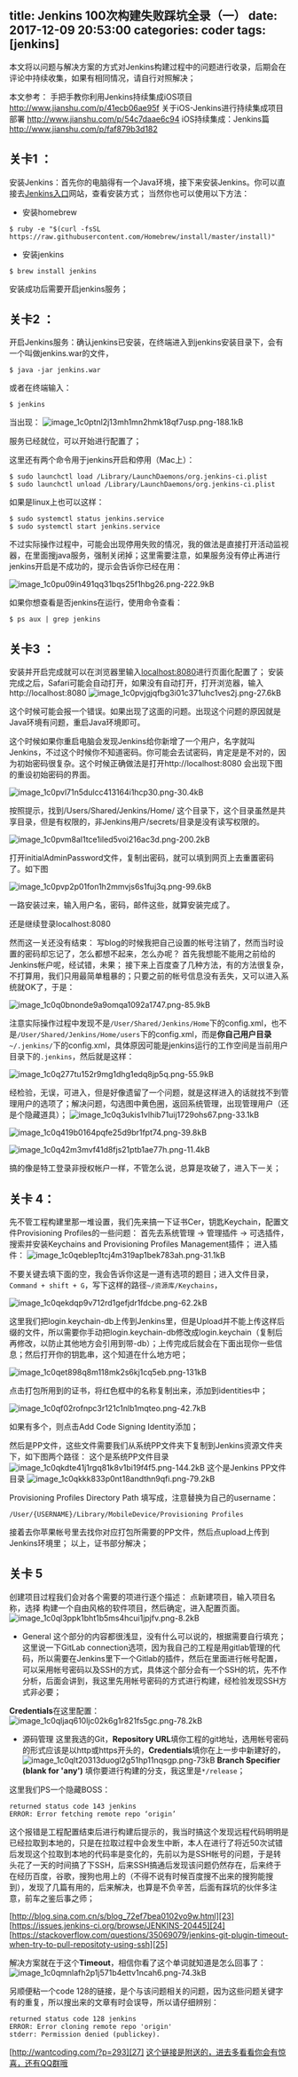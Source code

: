 title: Jenkins 100次构建失败踩坑全录（一）
date: 2017-12-09 20:53:00
categories: coder
tags: [jenkins]
-----------

本文将以问题与解决方案的方式对Jenkins构建过程中的问题进行收录，后期会在评论中持续收集，如果有相同情况，请自行对照解决；
<!-- more -->

本文参考：
手把手教你利用Jenkins持续集成iOS项目
http://www.jianshu.com/p/41ecb06ae95f
关于iOS-Jenkins进行持续集成项目部署
http://www.jianshu.com/p/54c7daae6c94
iOS持续集成：Jenkins篇
http://www.jianshu.com/p/faf879b3d182


## 关卡1 ：
安装Jenkins：首先你的电脑得有一个Java环境，接下来安装Jenkins。你可以直接去[Jenkins入口][1]网站，查看安装方式；
当然你也可以使用以下方法：

+ 安装homebrew
```
$ ruby -e "$(curl -fsSL https://raw.githubusercontent.com/Homebrew/install/master/install)"
```
+ 安装jenkins
```
$ brew install jenkins
```
安装成功后需要开启jenkins服务；

## 关卡2 ：
开启Jenkins服务：确认jenkins已安装，在终端进入到jenkins安装目录下，会有一个叫做jenkins.war的文件，
```
$ java -jar jenkins.war
```
或者在终端输入：
```
$ jenkins
```
当出现：
![image_1c0ptnl2j13mh1mn2hmk18qf7usp.png-188.1kB][2]

服务已经就位，可以开始进行配置了；

这里还有两个命令用于jenkins开启和停用（Mac上）：
```
$ sudo launchctl load /Library/LaunchDaemons/org.jenkins-ci.plist
$ sudo launchctl unload /Library/LaunchDaemons/org.jenkins-ci.plist
```
如果是linux上也可以这样：
```
$ sudo systemctl status jenkins.service
$ sudo systemctl start jenkins.service
```
不过实际操作过程中，可能会出现停用失败的情况，我的做法是直接打开活动监视器，在里面搜java服务，强制关闭掉；这里需要注意，如果服务没有停止再进行jenkins开启是不成功的，提示会告诉你已经在用：

![image_1c0pu09in491qq31bqs25f1hbg26.png-222.9kB][3]

如果你想查看是否jenkins在运行，使用命令查看：
```
$ ps aux | grep jenkins
```

## 关卡3 ：
安装并开启完成就可以在浏览器里输入[localhost:8080][4]进行页面化配置了；
安装完成之后，Safari可能会自动打开，如果没有自动打开，打开浏览器，输入http://localhost:8080
![image_1c0pvjgjqfbg3i01c371uhc1ves2j.png-27.6kB][5]

这个时候可能会报一个错误。如果出现了这面的问题。出现这个问题的原因就是Java环境有问题，重启Java环境即可。

这个时候如果你重启电脑会发现Jenkins给你新增了一个用户，名字就叫Jenkins，不过这个时候你不知道密码。你可能会去试密码，肯定是是不对的，因为初始密码很复杂。这个时候正确做法是打开http://localhost:8080 会出现下图的重设初始密码的界面。

![image_1c0pvl71n5dulcc413164i1hcp30.png-30.4kB][6]

按照提示，找到/Users/Shared/Jenkins/Home/ 这个目录下，这个目录虽然是共享目录，但是有权限的，非Jenkins用户/secrets/目录是没有读写权限的。

![image_1c0pvm8al1tce1iled5voi216ac3d.png-200.2kB][7]

打开initialAdminPassword文件，复制出密码，就可以填到网页上去重置密码了。如下图

![image_1c0pvp2p01fon1h2mmvjs6s1fuj3q.png-99.6kB][8]

一路安装过来，输入用户名，密码，邮件这些，就算安装完成了。

还是继续登录localhost:8080

然而这一关还没有结束：
写blog的时候我把自己设置的帐号注销了，然而当时设置的密码却忘记了，怎么都想不起来，怎么办呢？
首先我想能不能用之前给的Jenkins帐户呢，经试错，未果；
接下来上百度查了几种方法，有的方法很复杂，不打算用，我们只用最简单粗暴的；只要之前的帐号信息没有丢失，又可以进入系统就OK了，于是：

![image_1c0q0bnonde9a9omqa1092a1747.png-85.9kB][9]

注意实际操作过程中发现不是`/User/Shared/Jenkins/Home`下的config.xml，也不是`/User/Shared/Jenkins/Home/users`下的config.xml，而是**你自己用户目录**`~/.jenkins/`下的config.xml，具体原因可能是jenkins运行的工作空间是当前用户目录下的`.jenkins`，然后就是这样：

![image_1c0q277tu152r9mg1dhg1edq8jp5q.png-55.9kB][10]

经检验，无误，可进入，但是好像遗留了一个问题，就是这样进入的话就找不到管理用户的选项了；解决问题，勾选图中黄色圈，返回系统管理，出现管理用户（还是个隐藏道具）；
![image_1c0q3ukis1vlhib71uij1729ohs67.png-33.1kB][11]

![image_1c0q419b0164pqfe25d9br1fpt74.png-39.8kB][12]

![image_1c0q42m3mvf41d8fjs21ptb1ae77h.png-11.4kB][13]

搞的像是特工登录非授权帐户一样，不管怎么说，总算是攻破了，进入下一关；

## 关卡 4：
先不管工程构建里那一堆设置，我们先来搞一下证书Cer，钥匙Keychain，配置文件Provisioning Profiles的一些问题：
首先去系统管理 -> 管理插件 -> 可选插件，搜索并安装Keychains and Provisioning Profiles Management插件；
进入插件：
![image_1c0qeblep1tcj4m319ap1bek783ah.png-31.1kB][14]

不要关键去填下面的空，我会告诉你这是一道有选项的题目；进入文件目录，`Command + shift + G`，写下这样的路径`~/资源库/Keychains`，

![image_1c0qekdqp9v712rd1gefjdr1fdcbe.png-62.2kB][15]

这里我们把login.keychain-db上传到Jenkins里，但是Upload并不能上传这样后缀的文件，所以需要你手动把login.keychain-db修改成login.keychain（复制后再修改，以防止其他地方会引用到带-db）；上传完成后就会在下面出现你一些信息；然后打开你的钥匙串，这个知道在什么地方吧；

![image_1c0qet898q8m118mk2s6kj1cq5eb.png-131kB][16]

点击打包所用到的证书，将红色框中的名称复制出来，添加到identities中；

![image_1c0qf02rofnpc3r121c1nlb1mqteo.png-42.7kB][17]

如果有多个，则点击Add Code Signing Identity添加；

然后是PP文件，这些文件需要我们从系统PP文件夹下复制到Jenkins资源文件夹下，如下图两个路径：
这个是系统PP文件目录
![image_1c0qkdte41j1rgq81k8v1bi19f4f5.png-144.2kB][18]
这个是Jenkins PP文件目录
![image_1c0qkkk833p0nt18andthn9qfi.png-79.2kB][19]

Provisioning Profiles Directory Path 填写成，注意替换为自己的username：

```
/User/{USERNAME}/Library/MobileDevice/Provisioning Profiles
```
接着去你苹果帐号里去找你对应打包所需要的PP文件，然后点upload上传到Jenkins环境里；
以上，证书部分解决；

## 关卡 5
创建项目过程我们会对各个需要的项进行逐个描述：
点新建项目，输入项目名称，选择 构建一个自由风格的软件项目，然后确定，进入配置页面。
![image_1c0ql3ppk1bht1b5ms4hcui1jpjfv.png-8.2kB][20]

+ General
这个部分的内容都很浅显，没有什么可以说的，根据需要自行填充；这里说一下GitLab connection选项，因为我自己的工程是用gitlab管理的代码，所以需要在Jenkins里下一个Gitlab的插件，然后在里面进行帐号配置，可以采用帐号密码以及SSH的方式，具体这个部分会有一个SSH的坑，先不作分析，后面会讲到，我这里先用帐号密码的方式进行构建，经检验发现SSH方式非必要；

**Credentials**在这里配置：
![image_1c0qljaq610ljc02k6g1r821fs5gc.png-78.2kB][21]

+ 源码管理
这里我选的Git，**Repository URL**填你工程的git地址，选用帐号密码的形式应该是以http或https开头的，**Credentials**填你在上一步中新建好的，
![image_1c0qlt20313duogl2g51hp11nqsgp.png-73kB][22]
**Branch Specifier (blank for 'any')**	填你要进行构建的分支，我这里是`*/release`；

这里我们PS一个隐藏BOSS：
```
returned status code 143 jenkins
ERROR: Error fetching remote repo ‘origin’
```
这个报错是工程配置结束后进行构建后提示的，我当时搞这个发现远程代码明明是已经拉取到本地的，只是在拉取过程中会发生中断，本人在进行了将近50次试错后发现这个拉取到本地的代码率是变化的，先前以为是SSH帐号的问题，于是转头花了一天的时间搞了下SSH，后来SSH搞通后发现该问题仍然存在，后来终于在经历百度，谷歌，搜狗也用上的（不得不说有时候百度搜不出来的搜狗能搜到），发现了几篇有用的，后来解决，也算是不负辛苦，后面有踩坑的伙伴多注意，前车之鉴后事之师；

[http://blog.sina.com.cn/s/blog_72ef7bea0102vo9w.html][23]
[https://issues.jenkins-ci.org/browse/JENKINS-20445][24]
[https://stackoverflow.com/questions/35069079/jenkins-git-plugin-timeout-when-try-to-pull-repositoty-using-ssh][25]

解决方案就在于这个**Timeout**，相信你看了这个单词就知道是怎么回事了：
![image_1c0qmnlafh2p1j571b4ettv1ncah6.png-74.3kB][26]

另顺便粘一个code 128的链接，是个与该问题相关的问题，因为这些问题关键字有的重复，所以搜出来的文章有时会误导，所以请仔细辨别：
```
returned status code 128 jenkins
ERROR: Error cloning remote repo 'origin'
stderr: Permission denied (publickey).
```
[http://wantcoding.com/?p=293][27]
[这个链接是附送的，进去多看看你会有惊喜，还有QQ群哦][28]



  [1]: https://jenkins.io
  [2]: http://static.zybuluo.com/usiege/uowhxmph61xngu3l2t4hxamh/image_1c0ptnl2j13mh1mn2hmk18qf7usp.png
  [3]: http://static.zybuluo.com/usiege/s46xl40yzd7t5gijpwdippc9/image_1c0pu09in491qq31bqs25f1hbg26.png
  [4]: localhost:8080
  [5]: http://static.zybuluo.com/usiege/fn2f1wx006r3chny2t5u9atc/image_1c0pvjgjqfbg3i01c371uhc1ves2j.png
  [6]: http://static.zybuluo.com/usiege/sfnjgdq201o27xta3ttqllkr/image_1c0pvl71n5dulcc413164i1hcp30.png
  [7]: http://static.zybuluo.com/usiege/ltc8z86hbmzy78857uo767zr/image_1c0pvm8al1tce1iled5voi216ac3d.png
  [8]: http://static.zybuluo.com/usiege/ub5cnhcl82hyed8j8aqghlna/image_1c0pvp2p01fon1h2mmvjs6s1fuj3q.png
  [9]: http://static.zybuluo.com/usiege/ihh8n31m9fb1r9gomahd7l6d/image_1c0q0bnonde9a9omqa1092a1747.png
  [10]: http://static.zybuluo.com/usiege/rmn1oao4inl6rvryb8ne596c/image_1c0q277tu152r9mg1dhg1edq8jp5q.png
  [11]: http://static.zybuluo.com/usiege/v5zxzwu4pex59s78odynkkd6/image_1c0q3ukis1vlhib71uij1729ohs67.png
  [12]: http://static.zybuluo.com/usiege/bxyfaeid922e3lf7dvuz9mh8/image_1c0q419b0164pqfe25d9br1fpt74.png
  [13]: http://static.zybuluo.com/usiege/burf10v126vjx00u2ym0h2bn/image_1c0q42m3mvf41d8fjs21ptb1ae77h.png
  [14]: http://static.zybuluo.com/usiege/kgy8eq7ug16g0o1o4eotp3bw/image_1c0qeblep1tcj4m319ap1bek783ah.png
  [15]: http://static.zybuluo.com/usiege/ebpz8l8bnnvlrr6oi3a0423h/image_1c0qekdqp9v712rd1gefjdr1fdcbe.png
  [16]: http://static.zybuluo.com/usiege/w9l7f921rn6he0vx1vcqmu6a/image_1c0qet898q8m118mk2s6kj1cq5eb.png
  [17]: http://static.zybuluo.com/usiege/zc1wu103t1woz01fp07s80b7/image_1c0qf02rofnpc3r121c1nlb1mqteo.png
  [18]: http://static.zybuluo.com/usiege/peonwampxc6wa9h3i2yuhfm5/image_1c0qkdte41j1rgq81k8v1bi19f4f5.png
  [19]: http://static.zybuluo.com/usiege/v0firte6p13gwec9a133ixi1/image_1c0qkkk833p0nt18andthn9qfi.png
  [20]: http://static.zybuluo.com/usiege/1ytel52lwidafke7uv5rmgb0/image_1c0ql3ppk1bht1b5ms4hcui1jpjfv.png
  [21]: http://static.zybuluo.com/usiege/f6pv0rsip2oirn32m01agp1l/image_1c0qljaq610ljc02k6g1r821fs5gc.png
  [22]: http://static.zybuluo.com/usiege/bzufeuzktht55r97i2bsem18/image_1c0qlt20313duogl2g51hp11nqsgp.png
  [23]: http://blog.sina.com.cn/s/blog_72ef7bea0102vo9w.html
  [24]: https://issues.jenkins-ci.org/browse/JENKINS-20445
  [25]: https://stackoverflow.com/questions/35069079/jenkins-git-plugin-timeout-when-try-to-pull-repositoty-using-ssh
  [26]: http://static.zybuluo.com/usiege/firl86lawiru1uvz1jhelb28/image_1c0qmnlafh2p1j571b4ettv1ncah6.png
  [27]: http://wantcoding.com/?p=293
  [28]: http://www.cnblogs.com/EasonJim/p/6266892.html